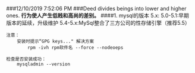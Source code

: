 ###12/10/2019 7:52:06 PM 
###Deed divides beings into lower and higher ones.
**行为使人产生低贱和高尚的差别。**
####1. mysql的版本
	5.x:
	5.0-5.1:早期版本的延续，升级维护
	5.4-5.x:MySql整合了三方公司的性存储引擎（推荐5.5）

	注意：
		安装时提示“GPG keys..." 解决方案
			rpm -ivh rpm软件名 --force --nodeoeps
		
	检查是否安装成功：
		mysqladmin --version